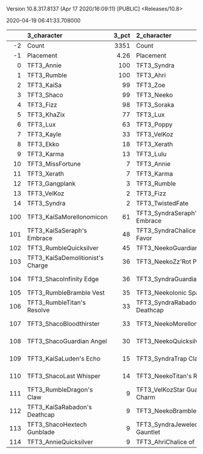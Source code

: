 Version 10.8.317.8137 (Apr 17 2020/16:09:11) [PUBLIC] <Releases/10.8>

2020-04-19 06:41:33.708000

|     | 3_character                      |   3_pct | 2_character                      |   2_pct | 4_character                        |   4_pct | 1_character                    |   1_pct | 5_character                      |    5_pct |
|----:|:---------------------------------|--------:|:---------------------------------|--------:|:-----------------------------------|--------:|:-------------------------------|--------:|:---------------------------------|---------:|
|  -2 | Count                            | 3351    | Count                            | 5603    | Count                              | 4670    | Count                          | 6811    | Count                            | 10023    |
|  -1 | Placement                        |    4.26 | Placement                        |    4.29 | Placement                          |    4.43 | Placement                      |    4.46 | Placement                        |     4.61 |
|   0 | TFT3_Annie                       |  100    | TFT3_Syndra                      |  100    | TFT3_ChoGath                       |  100    | TFT3_Jhin                      |   94    | TFT3_Irelia                      |    65    |
|   1 | TFT3_Rumble                      |  100    | TFT3_Ahri                        |  100    | TFT3_Blitzcrank                    |   99    | TFT3_Karma                     |   94    | TFT3_Shen                        |    65    |
|   2 | TFT3_KaiSa                       |   99    | TFT3_Zoe                         |   98    | TFT3_Vi                            |   99    | TFT3_Mordekaiser               |   93    | TFT3_Kayle                       |    64    |
|   3 | TFT3_Shaco                       |   99    | TFT3_Neeko                       |   93    | TFT3_Malphite                      |   98    | TFT3_Ashe                      |   89    | TFT3_Thresh                      |    54    |
|   4 | TFT3_Fizz                        |   98    | TFT3_Soraka                      |   92    | TFT3_Jinx                          |   84    | TFT3_Lux                       |   73    | TFT3_Vi                          |    48    |
|   5 | TFT3_KhaZix                      |   77    | TFT3_Lux                         |   79    | TFT3_Ezreal                        |   83    | TFT3_Shaco                     |   71    | TFT3_MissFortune                 |    48    |
|   6 | TFT3_Lux                         |   63    | TFT3_Poppy                       |   76    | TFT3_MissFortune                   |   68    | TFT3_Lulu                      |   61    | TFT3_Kassadin                    |    46    |
|   7 | TFT3_Kayle                       |   33    | TFT3_VelKoz                      |   45    | TFT3_Graves                        |   57    | TFT3_Xerath                    |   50    | TFT3_Fiora                       |    45    |
|   8 | TFT3_Ekko                        |   18    | TFT3_Xerath                      |   26    | TFT3_Lucian                        |   41    | TFT3_JarvanIV                  |   42    | TFT3_Lucian                      |    45    |
|   9 | TFT3_Karma                       |   13    | TFT3_Lulu                        |   23    | TFT3_VelKoz                        |   16    | TFT3_WuKong                    |   31    | TFT3_Leona                       |    44    |
|  10 | TFT3_MissFortune                 |    7    | TFT3_Annie                       |   15    | TFT3_KhaZix                        |   16    | TFT3_Jayce                     |   30    | TFT3_Ekko                        |    40    |
|  11 | TFT3_Xerath                      |    7    | TFT3_Karma                       |    8    | TFT3_AurelionSol                   |   12    | TFT3_Kassadin                  |   21    | TFT3_Blitzcrank                  |    36    |
|  12 | TFT3_Gangplank                   |    3    | TFT3_Rumble                      |    6    | TFT3_TwistedFate                   |   12    | TFT3_Poppy                     |   15    | TFT3_Ezreal                      |    35    |
|  13 | TFT3_VelKoz                      |    2    | TFT3_Fizz                        |    6    | TFT3_Kayle                         |   10    | TFT3_Thresh                    |   10    | TFT3_WuKong                      |    34    |
|  14 | TFT3_Syndra                      |    2    | TFT3_TwistedFate                 |    5    | TFT3_Lulu                          |    6    | TFT3_Leona                     |    9    | TFT3_Xayah                       |    23    |
| 100 | TFT3_KaiSaMorellonomicon         |   61    | TFT3_SyndraSeraph's Embrace      |   91    | TFT3_JinxGiant Slayer              |   61    | TFT3_ShacoGuardian Angel       |   47    | TFT3_IreliaInfinity Edge         |    41    |
| 101 | TFT3_KaiSaSeraph's Embrace       |   48    | TFT3_SyndraChalice of Favor      |   59    | TFT3_JinxRed Buff                  |   51    | TFT3_JhinRunaan's Hurricane    |   39    | TFT3_KayleGuinsoo's Rageblade    |    30    |
| 102 | TFT3_RumbleQuicksilver           |   45    | TFT3_NeekoGuardian Angel         |   38    | TFT3_JinxGuardian Angel            |   32    | TFT3_JhinGuardian Angel        |   37    | TFT3_LucianRed Buff              |    24    |
| 103 | TFT3_KaiSaDemolitionist's Charge |   36    | TFT3_NeekoZz'Rot Portal          |   31    | TFT3_MissFortuneSeraph's Embrace   |   18    | TFT3_ShacoBloodthirster        |   36    | TFT3_KayleGuardian Angel         |    22    |
| 104 | TFT3_ShacoInfinity Edge          |   36    | TFT3_SyndraGuardian Angel        |   28    | TFT3_ChoGathIonic Spark            |   18    | TFT3_JhinLast Whisper          |   32    | TFT3_KayleRapid Firecannon       |    16    |
| 105 | TFT3_RumbleBramble Vest          |   35    | TFT3_NeekoIonic Spark            |   25    | TFT3_JinxRunaan's Hurricane        |   14    | TFT3_JhinInfinity Edge         |   30    | TFT3_IreliaLast Whisper          |    16    |
| 106 | TFT3_RumbleTitan's Resolve       |   33    | TFT3_SyndraRabadon's Deathcap    |   23    | TFT3_JinxTrap Claw                 |   13    | TFT3_JhinTrap Claw             |   18    | TFT3_IreliaGuardian Angel        |    16    |
| 107 | TFT3_ShacoBloodthirster          |   33    | TFT3_NeekoMorellonomicon         |   22    | TFT3_VelKozSeraph's Embrace        |   13    | TFT3_ShacoInfinity Edge        |   16    | TFT3_MasterYiQuicksilver         |    12    |
| 108 | TFT3_ShacoGuardian Angel         |   30    | TFT3_NeekoQuicksilver            |   20    | TFT3_BlitzcrankZephyr              |   12    | TFT3_MordekaiserMorellonomicon |   13    | TFT3_MasterYiGuinsoo's Rageblade |    12    |
| 109 | TFT3_KaiSaLuden's Echo           |   15    | TFT3_SyndraTrap Claw             |   17    | TFT3_ViIonic Spark                 |   12    | TFT3_ShacoHextech Gunblade     |   13    | TFT3_IreliaInfiltrator's Talons  |    11    |
| 110 | TFT3_ShacoLast Whisper           |   14    | TFT3_NeekoTitan's Resolve        |   15    | TFT3_JinxLast Whisper              |   12    | TFT3_XerathGuinsoo's Rageblade |   12    | TFT3_KayleHand Of Justice        |    10    |
| 111 | TFT3_RumbleDragon's Claw         |    9    | TFT3_VelKozStar Guardian's Charm |   13    | TFT3_ChoGathMorellonomicon         |   12    | TFT3_AsheDark Star's Heart     |   11    | TFT3_IreliaBloodthirster         |     8    |
| 112 | TFT3_KaiSaRabadon's Deathcap     |    9    | TFT3_NeekoBramble Vest           |   13    | TFT3_MissFortuneQuicksilver        |   11    | TFT3_MordekaiserIonic Spark    |   10    | TFT3_IreliaSeraph's Embrace      |     7    |
| 113 | TFT3_ShacoHextech Gunblade       |    9    | TFT3_SyndraJeweled Gauntlet      |   12    | TFT3_MissFortuneRabadon's Deathcap |   11    | TFT3_MordekaiserBramble Vest   |    9    | TFT3_ViIonic Spark               |     7    |
| 114 | TFT3_AnnieQuicksilver            |    9    | TFT3_AhriChalice of Favor        |   11    | TFT3_LucianRed Buff                |   11    | TFT3_MordekaiserRedemption     |    9    | TFT3_EkkoMorellonomicon          |     7    |
